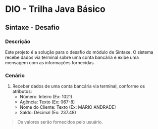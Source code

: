 # DIO - Trilha Java Básico
## Sintaxe - Desafio
### Descrição
Este projeto é a solução para o desafio do módulo de Sintaxe. O sistema recebe dados via terminal sobre uma conta bancária e exibe uma mensagem com as informações fornecidas.

### Cenário
1. Receber dados de uma conta bancária via terminal, conforme os atributos:
   - Número: Inteiro (Ex: 1021)
   - Agência: Texto (Ex: 067-8)
   - Nome do Cliente: Texto (Ex: MARIO ANDRADE)
   - Saldo: Decimal (Ex: 237.48)
  
> Os valores serão fornecidos pelo usuário.
